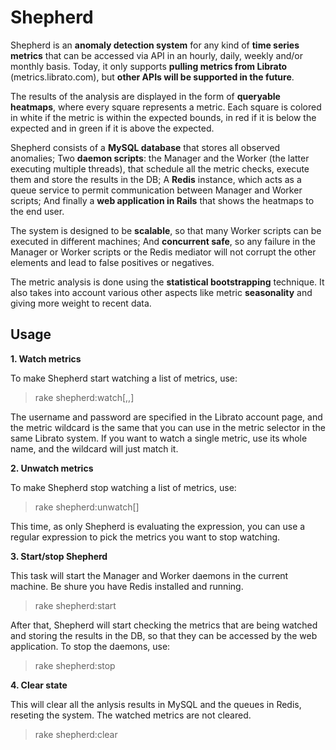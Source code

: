 Shepherd
========

Shepherd is an **anomaly detection system** for any kind of **time series metrics** that can be accessed via API in an hourly, daily, weekly and/or monthly basis. Today, it only supports **pulling metrics from Librato** (metrics.librato.com), but **other APIs will be supported in the future**.

The results of the analysis are displayed in the form of **queryable heatmaps**, where every square represents a metric. Each square is colored in white if the metric is within the expected bounds, in red if it is below the expected and in green if it is above the expected.

Shepherd consists of a **MySQL database** that stores all observed anomalies; Two **daemon scripts**: the Manager and the Worker (the latter executing multiple threads), that schedule all the metric checks, execute them and store the results in the DB; A **Redis** instance, which acts as a queue service to permit communication between Manager and Worker scripts; And finally a **web application in Rails** that shows the heatmaps to the end user.

The system is designed to be **scalable**, so that many Worker scripts can be executed in different machines; And **concurrent safe**, so any failure in the Manager or Worker scripts or the Redis mediator will not corrupt the other elements and lead to false positives or negatives.

The metric analysis is done using the **statistical bootstrapping** technique. It also takes into account various other aspects like metric **seasonality** and giving more weight to recent data.

Usage
-----

**1. Watch metrics**

To make Shepherd start watching a list of metrics, use:

> rake shepherd:watch[<librato-api-username>,<librato-api-password>,<librato-metric-wildcard>]

The username and password are specified in the Librato account page, and the metric wildcard is the same that you can use in the metric selector in the same Librato system. If you want to watch a single metric, use its whole name, and the wildcard will just match it.

**2. Unwatch metrics**

To make Shepherd stop watching a list of metrics, use:

> rake shepherd:unwatch[<regular-expression>]

This time, as only Shepherd is evaluating the expression, you can use a regular expression to pick the metrics you want to stop watching.

**3. Start/stop Shepherd**

This task will start the Manager and Worker daemons in the current machine. Be shure you have Redis installed and running.

> rake shepherd:start

After that, Shepherd will start checking the metrics that are being watched and storing the results in the DB, so that they can be accessed by the web application. To stop the daemons, use:

> rake shepherd:stop

**4. Clear state**

This will clear all the anlysis results in MySQL and the queues in Redis, reseting the system. The watched metrics are not cleared.

> rake shepherd:clear
